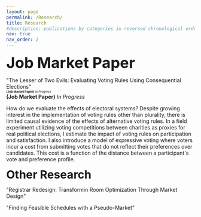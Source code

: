 ```yaml
---
layout: page
permalink: /Research/
title: Research
#description: publications by categories in reversed chronological order. generated by jekyll-scholar.
nav: true
nav_order: 2
---
```


<!-- _pages/publications.md -->

<span style="font-size:40px;">**Job Market Paper**</span>

"The Lesser of Two Evils: Evaluating Voting Rules Using Consequential Elections"  
<span style="font-size:8px;">**(Job Market Paper)** *In Progress*</span>  
**(Job Market Paper)** *In Progress*

How do we evaluate the effects of electoral systems? Despite growing interest in the implementation of voting rules other than plurality, there is limited causal evidence of the effects of alternative voting rules. In a field experiment utilizing voting competitions between charities as proxies for real political elections, I estimate the impact of voting rules on participation and satisfaction. I also introduce a model of expressive voting where voters incur a cost from submitting votes that do not reflect their preferences over candidates. This cost is a function of the distance between a participant's vote and preference profile.

<span style="font-size:30px;">**Other Research**</span>

"Registrar Redesign: Transformin Room Optimization Through Market Design"

"Finding Feasible Schedules with a Pseudo-Market"


